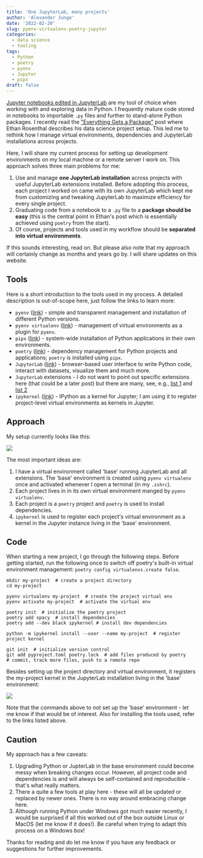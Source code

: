 ```yaml
---
title: 'One JupyterLab, many projects'
author: 'Alexander Junge'
date: '2022-02-20'
slug: pyenv-virtualenv-poetry-jupyter
categories:
  - data science
  - tooling
tags:
  - Python
  - poetry
  - pyenv
  - Jupyter
  - pipx
draft: false
---
```


[Jupyter notebooks edited in JupyterLab](https://try.jupyter.org) are my tool of choice when working with and exploring data in Python.
I frequently mature code stored in notebooks to importable `.py` files and further to stand-alone Python packages.
I recently read the ["Everything Gets a Package"](https://www.ethanrosenthal.com/2022/02/01/everything-gets-a-package) post
where Ethan Rosenthal describes his data science project setup.
This led me to rethink how I manage virtual environments, dependencies and JupyterLab installations across projects.

Here, I will share my current process for setting up development environments on my local machine or a remote server I work on.
This approach solves three main problems for me:

1. Use and manage **one JupyterLab installation** across projects with useful JupyterLab extensions installed. Before adopting this process, each project I worked on came with its own JupyterLab which kept me from customizing and tweaking JupyterLab to maximize efficiency for every single project.
2. Graduating code from a notebook to a `.py` file to a **package should be easy** (this is the central point in Ethan's post which is essentially achieved using `poetry` from the start).
3. Of course, projects and tools used in my workflow should be **separated into virtual environments**.

If this sounds interesting, read on. But please also note that my approach will certainly change as months and years go by.
I will share updates on this website.

## Tools

Here is a short introduction to the tools used in my process.
A detailed description is out-of-scope here, just follow the links to learn more: 

- `pyenv` ([link](https://github.com/pyenv/pyenv)) - simple and transparent management and installation of different Python versions.
- `pyenv virtualenv` ([link](https://github.com/pyenv/pyenv-virtualenv)) - management of virtual environments as a plugin for `pyenv`.
- `pipx` ([link](https://github.com/pypa/pipx)) - system-wide installation of Python applications in their own environments.
- `poetry` ([link](https://github.com/python-poetry/poetry)) - dependency management for Python projects and applications; `poetry` is installed using `pipx`.
- `JupyterLab` ([link](https://github.com/jupyterlab/jupyterlab)) - browser-based user interface to write Python code, interact with datasets, visualize them and much more.
- `JupyterLab` extensions - I do not want to point out specific extensions here (that could be a later post) but there are many, see, e.g., [list 1](https://github.com/mauhai/awesome-jupyterlab) and [list 2](https://github.com/mauhai/awesome-jupyterlab)
- `ipykernel` ([link](https://github.com/ipython/ipykernel)) - IPython as a kernel for Jupyter; I am using it to register project-level virtual environments as kernels in Jupyter.

## Approach

My setup currently looks like this:

![](/posts/2022-02-20/pyenv-virtualenv-poetry-jupyter.png)

The most important ideas are:

1. I have a virtual environment called 'base' running JupyterLab and all extensions. The 'base' environment is created using `pyenv virtualenv` once and activated whenever I open a terminal (in my `.zshrc`).
2. Each project lives in in its own virtual environment manged by `pyenv virtualenv`.
3. Each project is a `poetry` project and `poetry` is used to install dependencies.
4. `ipykernel` is used to register each project's virtual environment as a kernel in the Jupyter instance living in the 'base' environment.

## Code 

When starting a new project, I go through the following steps.
Before getting started, run the following once to switch off poetry's built-in virtual environment management:
`poetry config virtualenvs.create false`.

```shell
mkdir my-project  # create a project directory
cd my-project

pyenv virtualenv my-project  # create the project virtual env
pyenv activate my-project  # activate the virtual env

poetry init  # initialize the poetry project
poetry add spacy  # install dependencies
poetry add --dev black ipykernel # install dev dependencies

python -m ipykernel install --user --name my-project  # register project kernel

git init  # initialize version control 
git add pyproject.toml poetry.lock  # add files produced by poetry
# commit, track more files, push to a remote repo
```

Besides setting up the project directory and virtual environment, it registers
the my-project kernel in the JupyterLab installation living in the 'base' environment:

![](/posts/2022-02-20/jupyter.png)

Note that the commands above to not set up the 'base' environment - let me know if that would be of interest.
Also for installing the tools used, refer to the links listed above.

## Caution

My approach has a few caveats:

1. Upgrading Python or JupterLab in the base environment could become messy when breaking changes occur. However, all project code and dependencies is and will always be self-contained and reproducible - that's what really matters.
2. There a quite a few tools at play here - these will all be updated or replaced by newer ones. There is no way around embracing change here.
3. Although running Python under Windows got much easier recently, I would be surprised if all this worked out of the box outside Linux or MacOS (let me know if it does!). Be careful when trying to adapt this process on a Windows box!

Thanks for reading and do let me know if you have any feedback or suggestions for further improvements.